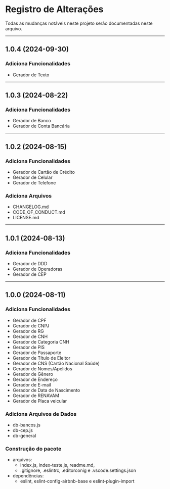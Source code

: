 # Registro de Alterações

Todas as mudanças notáveis neste projeto serão documentadas neste arquivo.

---

## 1.0.4 (2024-09-30)

### Adiciona Funcionalidades

* Gerador de Texto

---

## 1.0.3 (2024-08-22)

### Adiciona Funcionalidades

* Gerador de Banco
* Gerador de Conta Bancária

---

## 1.0.2 (2024-08-15)

### Adiciona Funcionalidades

* Gerador de Cartão de Crédito
* Gerador de Celular
* Gerador de Telefone

### Adiciona Arquivos

* CHANGELOG.md
* CODE_OF_CONDUCT.md
* LICENSE.md

---

## 1.0.1 (2024-08-13)

### Adiciona Funcionalidades

* Gerador de DDD
* Gerador de Operadoras
* Gerador de CEP

---

## 1.0.0 (2024-08-11)

### Adiciona Funcionalidades

* Gerador de CPF
* Gerador de CNPJ
* Gerador de RG
* Gerador de CNH
* Gerador de Categoria CNH
* Gerador de PIS
* Gerador de Passaporte
* Gerador de Título de Eleitor
* Gerador de CNS (Cartão Nacional Saúde)
* Gerador de Nomes/Apelidos
* Gerador de Gênero
* Gerador de Endereço
* Gerador de E-mail
* Gerador de Data de Nascimento
* Gerador de RENAVAM
* Gerador de Placa veicular

### Adiciona Arquivos de Dados

* db-bancos.js
* db-cep.js
* db-general

### Construção do pacote

* arquivos:
  * index.js, index-teste.js, readme.md,
  * .gitignore, .eslintrc, .editorconig e .vscode.settings.json
* dependências:
  * eslint, eslint-config-airbnb-base e eslint-plugin-import
